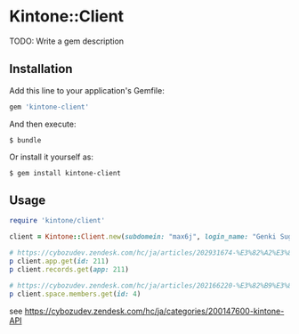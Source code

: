 # Kintone::Client

TODO: Write a gem description

## Installation

Add this line to your application's Gemfile:

```ruby
gem 'kintone-client'
```

And then execute:

    $ bundle

Or install it yourself as:

    $ gem install kintone-client

## Usage

```ruby
require 'kintone/client'

client = Kintone::Client.new(subdomein: "max6j", login_name: "Genki Sugawara", password: "...")

# https://cybozudev.zendesk.com/hc/ja/articles/202931674-%E3%82%A2%E3%83%97%E3%83%AA%E6%83%85%E5%A0%B1%E3%81%AE%E5%8F%96%E5%BE%97
p client.app.get(id: 211)
p client.records.get(app: 211)

# https://cybozudev.zendesk.com/hc/ja/articles/202166220-%E3%82%B9%E3%83%9A%E3%83%BC%E3%82%B9%E3%81%AE%E3%83%A1%E3%83%B3%E3%83%90%E3%83%BC%E3%81%AE%E5%8F%96%E5%BE%97
p client.space.members.get(id: 4)
```

see https://cybozudev.zendesk.com/hc/ja/categories/200147600-kintone-API
